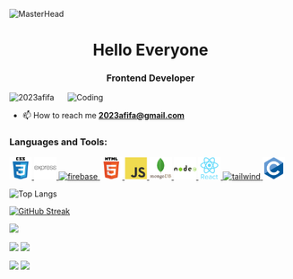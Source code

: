 ![MasterHead](https://i.ibb.co/b2qLkMQ/Black-And-Gold-Elegant-Business-Name-Facebook-Cover.png)
<h1 align="center">Hello Everyone</h1>
<h3 align="center">Frontend Developer</h3>
<img align="right" alt="Coding" width="400" src="https://i.ibb.co/kMWSCPK/gitcover.jpg">

<p align="left"> <img src="https://komarev.com/ghpvc/?username=2023afifa&label=Profile%20views&color=0e75b6&style=flat" alt="2023afifa" /> </p>

- 📫 How to reach me **2023afifa@gmail.com**



<h3 align="left">Languages and Tools:</h3>
<p align="left"> <a href="https://www.w3schools.com/css/" target="_blank" rel="noreferrer"> <img src="https://raw.githubusercontent.com/devicons/devicon/master/icons/css3/css3-original-wordmark.svg" alt="css3" width="40" height="40"/> </a> <a href="https://expressjs.com" target="_blank" rel="noreferrer"> <img src="https://raw.githubusercontent.com/devicons/devicon/master/icons/express/express-original-wordmark.svg" alt="express" width="40" height="40"/> </a> <a href="https://firebase.google.com/" target="_blank" rel="noreferrer"> <img src="https://www.vectorlogo.zone/logos/firebase/firebase-icon.svg" alt="firebase" width="40" height="40"/> </a> <a href="https://www.w3.org/html/" target="_blank" rel="noreferrer"> <img src="https://raw.githubusercontent.com/devicons/devicon/master/icons/html5/html5-original-wordmark.svg" alt="html5" width="40" height="40"/> </a> <a href="https://developer.mozilla.org/en-US/docs/Web/JavaScript" target="_blank" rel="noreferrer"> <img src="https://raw.githubusercontent.com/devicons/devicon/master/icons/javascript/javascript-original.svg" alt="javascript" width="40" height="40"/> </a> <a href="https://www.mongodb.com/" target="_blank" rel="noreferrer"> <img src="https://raw.githubusercontent.com/devicons/devicon/master/icons/mongodb/mongodb-original-wordmark.svg" alt="mongodb" width="40" height="40"/> </a> <a href="https://nodejs.org" target="_blank" rel="noreferrer"> <img src="https://raw.githubusercontent.com/devicons/devicon/master/icons/nodejs/nodejs-original-wordmark.svg" alt="nodejs" width="40" height="40"/> </a> <a href="https://reactjs.org/" target="_blank" rel="noreferrer"> <img src="https://raw.githubusercontent.com/devicons/devicon/master/icons/react/react-original-wordmark.svg" alt="react" width="40" height="40"/> </a> <a href="https://tailwindcss.com/" target="_blank" rel="noreferrer"> <img src="https://www.vectorlogo.zone/logos/tailwindcss/tailwindcss-icon.svg" alt="tailwind" width="40" height="40"/> </a> <a href="https://www.cprogramming.com/" target="_blank" rel="noreferrer"> <img src="https://raw.githubusercontent.com/devicons/devicon/master/icons/c/c-original.svg" alt="c" width="40" height="40"/> </a> </p>


![Top Langs](https://github-readme-stats.vercel.app/api/top-langs/?username=anuraghazra&size_weight=0.5&count_weight=0.5)


[![GitHub Streak](https://github-readme-streak-stats.herokuapp.com?user=2023afifa&theme=github-dark-dimmed)](https://git.io/streak-stats)


![](http://github-profile-summary-cards.vercel.app/api/cards/profile-details?username=2023afifa&theme=github_dark)


![](http://github-profile-summary-cards.vercel.app/api/cards/stats?username=2023afifa&theme=github_dark)      ![](http://github-profile-summary-cards.vercel.app/api/cards/productive-time?username=2023afifa&theme=github_dark&utcOffset=8)


![](http://github-profile-summary-cards.vercel.app/api/cards/repos-per-language?username=2023afifa&theme=github_dark)      ![](http://github-profile-summary-cards.vercel.app/api/cards/most-commit-language?username=2023afifa&theme=github_dark)





